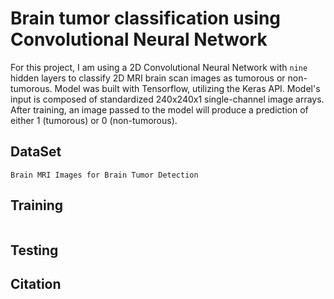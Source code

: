 # Brain tumor classification using Convolutional Neural Network

For this project, I am using a 2D Convolutional Neural Network with `nine` hidden layers to classify 2D MRI brain scan images as tumorous or non-tumorous. Model was built with Tensorflow, utilizing the Keras API. Model's input is composed of standardized 240x240x1 single-channel image arrays. After training, an image passed to the model will produce a prediction of either 1 (tumorous) or 0 (non-tumorous).

## DataSet 
```
Brain MRI Images for Brain Tumor Detection
```

## 


## Training

```shell script

```

## Testing 


## Citation
